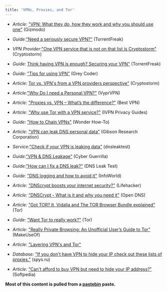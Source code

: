 ```yaml
---
title: 'VPNs, Proxies, and Tor'
---
```

 
  * *Article:* ["VPN: What they do, how they work and why you should use one"](http://gizmodo.com/5990192/vpns-what-they-do-how-they-work-and-why-youre-dumb-for-not-using-one) (Gizmodo) 
 
  * *Guide:*["Need a seriously secure VPN?"](http://torrentfreak.com/which-vpn-services-take-your-anonymity-seriously-2014-edition-140315/) (TorrentFreak)
 
  * *VPN Provider:*["One VPN service that is not on that list is Cryptostorm"](https://cryptostorm.is/) (Cryptostorm)
 
  * *Guide:* [Think having VPN is enough? Securing your VPN"](http://torrentfreak.com/how-to-make-vpns-even-more-secure-120419/) (TorrentFreak) 
 
  * *Guide:* ["Tips for using VPN"](http://www.greycoder.com/tips-for-using-vpns/) (Grey Coder)
 
  * *Article:* [Tor vs. VPN's from a VPN providers perspective"](https://cryptostorm.org/viewtopic.php?f=8&t=2894) (Cryptostorm)
 
  * *Article:*["Why Do I need a Personal VPN?"](https://goldenfrog.com/vyprvpn/why-vpn) (VyprVPN)
 
  * *Article:* ["Proxies vs. VPN – What’s the difference?"](https://www.bestvpn.com/blog/4085/proxies-vs-vpn-whats-the-difference/) (Best VPN)
 
  * *Article:* ["Why use Tor with a VPN service?"](https://www.ivpn.net/blog/privacy-guides/why-use-tor-with-a-vpn-service) (IVPN Privacy Guides)
 
  * *Guide:* ["How to Chain VPNs"](http://null-byte.wonderhowto.com/how-to/chain-vpns-for-complete-anonymity-0131368/) (Wonder How-To)
 
  *  *Article:* ["VPN can leak DNS personal data"](https://www.grc.com/dns/dns.htm) (Gibson Research Corporation)

  * *Service:*["Check if your VPN is leaking data"](www.dnsleaktest.com/) (dnsleaktest)
 
  * *Guide:*["VPN & DNS Leakage"](https://www.cyberguerrilla.org/a/2012/?p=6857) (Cyber Guerrilla)
 
  * *Guide:*["How can I fix a DNS leak?"](https://www.dnsleaktest.com/how-to-fix-a-dns-leak.html) (DNS Leak Test)
   
  * *Guide:* ["DNS logging and how to avoid it"](http://www.infoworld.com/t/internet-privacy/another-privacy-threat-dns-logging-and-how-avoid-it-242879) (InfoWorld)

  * *Article:* ["DNScrypt boosts your internet security?"](http://lifehacker.com/how-to-boost-your-internet-security-with-dnscrypt-510386189) (Lifehacker)
 
  * *Article:* ["DNSCrypt - What is it and why you need it"](http://www.opendns.com/technology/dnscrypt) (Open DNS)
 
  * *Article:* ["Got TOR? It, Vidalia and The TOR Browser Bundle explained"](https://www.torproject.org/projects/vidalia.html.en) (Tor)
 
  * *Guide:* ["Want Tor to really work?"](https://www.torproject.org/download/download-easy.html#warning) (Tor)
 
  * *Article:* ["Really Private Browsing: An Unofficial User’s Guide to Tor"](http://www.makeuseof.com/pages/really-private-browsing-an-unofficial-users-guide-to-tor) (MakeUseOf)
 
  * *Article:* ["Layering VPN's and Tor"](https://www.ivpn.net/blog/privacy-guides/why-use-tor-with-a-vpn-service)

  * *Database:* ["If you don't have VPN to hide your IP check out these lists of proxies."](http://spys.ru/en/) (spys.ru)
 
  * *Article:* ["Can't afford to buy VPN but need to hide your IP address?"](http://www.softpedia.com/get/Security/Security-Related/X-Proxy.shtml) (Softpedia)

**Most of this content is pulled from a [pastebin](http://pastebin.com/yeaqDvFW) paste.**

